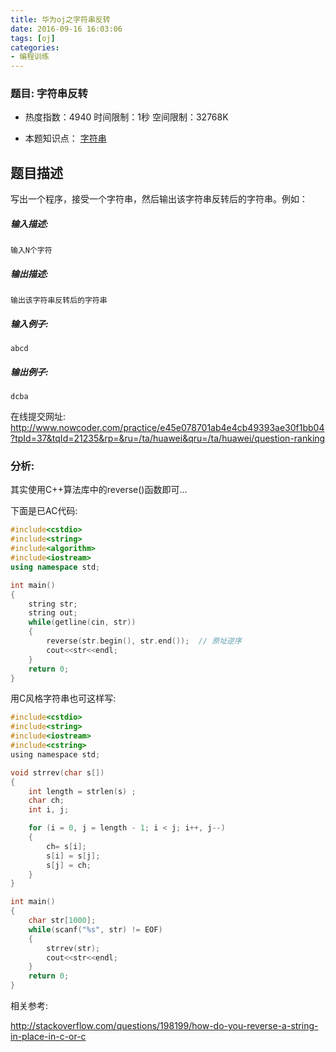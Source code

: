 ```yaml
---
title: 华为oj之字符串反转
date: 2016-09-16 16:03:06
tags: [oj]
categories: 
- 编程训练
---
```




### 题目: 字符串反转

- 热度指数：4940   时间限制：1秒    空间限制：32768K

- 本题知识点： [字符串](http://www.nowcoder.com/questionCenter?questionTypes=000100&mutiTagIds=579)



## 题目描述

写出一个程序，接受一个字符串，然后输出该字符串反转后的字符串。例如：

##### **输入描述:**

```
输入N个字符
```

##### **输出描述:**

```
输出该字符串反转后的字符串
```

##### **输入例子:**

```
abcd

```

##### **输出例子:**

```
dcba
```

在线提交网址: <http://www.nowcoder.com/practice/e45e078701ab4e4cb49393ae30f1bb04?tpId=37&tqId=21235&rp=&ru=/ta/huawei&qru=/ta/huawei/question-ranking>

### 分析:
其实使用C++算法库中的reverse()函数即可...

下面是已AC代码:
```cpp
#include<cstdio>
#include<string>
#include<algorithm>
#include<iostream>
using namespace std;

int main()
{
    string str;
    string out;
    while(getline(cin, str))
    {
        reverse(str.begin(), str.end());  // 原址逆序
        cout<<str<<endl;
    }
    return 0;
}
```

用C风格字符串也可这样写:
```c
#include<cstdio>
#include<string>
#include<iostream>
#include<cstring>
using namespace std;

void strrev(char s[])
{
    int length = strlen(s) ;
    char ch;
    int i, j;

    for (i = 0, j = length - 1; i < j; i++, j--)
    {
        ch= s[i];
        s[i] = s[j];
        s[j] = ch;
    }
}

int main()
{
    char str[1000];
    while(scanf("%s", str) != EOF)
    {
        strrev(str);
        cout<<str<<endl;
    }        
    return 0;
}
```



相关参考:

http://stackoverflow.com/questions/198199/how-do-you-reverse-a-string-in-place-in-c-or-c
